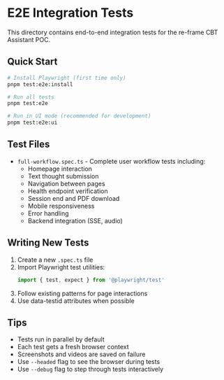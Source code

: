 # E2E Integration Tests

This directory contains end-to-end integration tests for the re-frame CBT Assistant POC.

## Quick Start

```bash
# Install Playwright (first time only)
pnpm test:e2e:install

# Run all tests
pnpm test:e2e

# Run in UI mode (recommended for development)
pnpm test:e2e:ui
```

## Test Files

- `full-workflow.spec.ts` - Complete user workflow tests including:
  - Homepage interaction
  - Text thought submission
  - Navigation between pages
  - Health endpoint verification
  - Session end and PDF download
  - Mobile responsiveness
  - Error handling
  - Backend integration (SSE, audio)

## Writing New Tests

1. Create a new `.spec.ts` file
2. Import Playwright test utilities:
   ```typescript
   import { test, expect } from '@playwright/test'
   ```
3. Follow existing patterns for page interactions
4. Use data-testid attributes when possible

## Tips

- Tests run in parallel by default
- Each test gets a fresh browser context
- Screenshots and videos are saved on failure
- Use `--headed` flag to see the browser during tests
- Use `--debug` flag to step through tests interactively